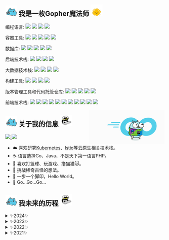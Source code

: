 ## <img src="./images/capoo-bugcat.gif" width=37px/> 我是一枚Gopher魔法师 <img src="./images/blob-sun.gif" width=37px/>

编程语言: <a><img src="https://img.shields.io/badge/-Go-00ADD8?style=flat&logo=go&labelColor=F0F8FF"/></a> <a><img src="https://img.shields.io/badge/-C++-00427E?style=flat&logo=cplusplus&labelColor=F0F8FF&logoColor=632370"/></a> <a><img src="https://img.shields.io/badge/-Koltin-7E51FE?style=flat&logo=kotlin&labelColor=F0F8FF"/></a> <a><img src="https://img.shields.io/badge/-Python-204563?style=flat&logo=python&labelColor=F0F8FF"/></a>

容器工具: <a><img src="https://img.shields.io/badge/-Kubernetes-2F6ADE?style=flat&logo=Kubernetes&labelColor=F0F8FF"/></a> <a><img src="https://img.shields.io/badge/-Istio-4169AA?style=flat&logo=Istio&labelColor=F0F8FF"/></a> <a><img src="https://img.shields.io/badge/-Podman-842B9B?style=flat&logo=Podman&labelColor=F0F8FF&logoColor=842B9B"/></a> <a><img src="https://img.shields.io/badge/-Docker-2592E5?style=flat&logo=docker&labelColor=F0F8FF"/></a> <a><img src="https://img.shields.io/badge/-Containerd-BABABA?style=flat&logo=containerd&labelColor=F0F8FF&logoColor=363636"/></a>

数据库: <a><img src="https://img.shields.io/badge/-Apache Cassandra-1287B1?style=flat&logo=apachecassandra&labelColor=F0F8FF"/></a> <a><img src="https://img.shields.io/badge/-PostgreSQL-336790?style=flat&logo=postgresql&labelColor=F0F8FF&logoColor=2E638B"/></a> <a><img src="https://img.shields.io/badge/-MySQL-3D6E93?style=flat&logo=mysql&labelColor=F0F8FF"/></a> <a><img src="https://img.shields.io/badge/-Redis-DC382D?style=flat&logo=Redis&labelColor=F0F8FF"/></a> <a><img src="https://img.shields.io/badge/-MongoDB-47A248?style=flat&logo=mongodb&labelColor=F0F8FF"/></a>

后端技术栈: <a><img src="https://img.shields.io/badge/-Gin-008ECF?style=flat&logo=gin&labelColor=F0F8FF"/></a> <a><img src="https://img.shields.io/badge/-Spring-6DB33F?style=flat&logo=spring&labelColor=F0F8FF"/></a> <a><img src="https://img.shields.io/badge/-Spring Boot-6DB33F?style=flat&logo=springboot&labelColor=F0F8FF"/></a> <a><img src="https://img.shields.io/badge/-Spring Security-6DB33F?style=flat&logo=springsecurity&labelColor=F0F8FF"/></a>

大数据技术栈: <a><img src="https://img.shields.io/badge/-Apache Flink-E6526F?style=flat&logo=apacheflink&labelColor=F0F8FF"/></a> <a><img src="https://img.shields.io/badge/-Apache Spark-E25A1C?style=flat&logo=apachespark&labelColor=F0F8FF"/></a> <a><img src="https://img.shields.io/badge/-Apache Kafka-231F20?style=flat&logo=apachekafka&labelColor=F0F8FF&logoColor=231F20"/></a> <a><img src="https://img.shields.io/badge/-Apache Hadoop-66CCFF?style=flat&logo=apachehadoop&labelColor=F0F8FF"/></a>

构建工具: <a><img src="https://img.shields.io/badge/-Gradle-02303A?style=flat&logo=gradle&labelColor=F0F8FF&logoColor=02303A"/></a> <a><img src="https://img.shields.io/badge/-Apache Maven-C71A36?style=flat&logo=apachemaven&labelColor=F0F8FF&logoColor=C71A36"/></a> <a><img src="https://img.shields.io/badge/-Vite-646CFF?style=flat&logo=vite&labelColor=F0F8FF"/></a> <a><img src="https://img.shields.io/badge/-Webpack-8DD6F9?style=flat&logo=webpack&labelColor=F0F8FF"/></a>

版本管理工具和代码托管仓库: <a><img src="https://img.shields.io/badge/-Git-F05032?style=flat&logo=git&labelColor=F0F8FF"/></a> <a><img src="https://img.shields.io/badge/-Gitea-609926?style=flat&logo=gitea&labelColor=F0F8FF"/></a> <a><img src="https://img.shields.io/badge/-GitLab-FC6D26?style=flat&logo=gitlab&labelColor=F0F8FF"/></a> <a><img src="https://img.shields.io/badge/-GitHub-181717?style=flat&logo=github&labelColor=F0F8FF&logoColor=181717"/></a> <a><img src="https://img.shields.io/badge/-Gitee-C71D23?style=flat&logo=gitee&labelColor=F0F8FF&logoColor=C71D23"/></a>

前端技术栈: <a><img src="https://img.shields.io/badge/-HTML5-E34F26?style=flat&logo=html5&labelColor=F0F8FF"/></a> <a><img src="https://img.shields.io/badge/-CSS3-1572B6?style=flat&logo=css3&labelColor=F0F8FF&logoColor=1572B6"/></a> <a><img src="https://img.shields.io/badge/-Normalize.css-E3695F?style=flat&logo=normalizedotcss&labelColor=F0F8FF"/></a> <a><img src="https://img.shields.io/badge/-Tailwind CSS-06B6D4?style=flat&logo=tailwindcss&labelColor=F0F8FF"/></a> <a><img src="https://img.shields.io/badge/-Vue.js-4FC08D?style=flat&logo=vuedotjs&labelColor=F0F8FF"/></a> <a><img src="https://img.shields.io/badge/-React-61DAFB?style=flat&logo=react&labelColor=F0F8FF"/></a> <a><img src="https://img.shields.io/badge/-TypeScript-3178C6?style=flat&logo=typescript&labelColor=F0F8FF"/></a> <a><img src="https://img.shields.io/badge/-Node.js-339933?style=flat&logo=nodedotjs&labelColor=F0F8FF"/></a> <a><img src="https://img.shields.io/badge/-Nuxt.js-00DC82?style=flat&logo=nuxtdotjs&labelColor=F0F8FF"/></a> <a><img src="https://img.shields.io/badge/-Web3.js-F16822?style=flat&logo=web3dotjs&labelColor=F0F8FF"/></a> <a><img src="https://img.shields.io/badge/-GraphQL-E10098?style=flat&logo=graphql&labelColor=F0F8FF&logoColor=E10098"/></a>

<img align="right" src="./images/gopher.gif" width="240px">

## <img src="./images/capoo-bugcat.gif" width=37px/> 关于我的信息 <img src="./images/giphy.webp" width=37px/>

<a href="https://github.com/magic-gopher">
    <img src="https://github-readme-stats.vercel.app/api?username=magic-gopher&show_icons=true&theme=radical"/>
</a>

<a href="https://github.com/magic-gopher">
    <img src="https://github-readme-stats.vercel.app/api/top-langs/?username=magic-gopher&layout=compact&bg_color=1A1B27"/>
</a>

- ☁️ 喜欢研究[Kubernetes](https://kubernetes.io/)、[Istio](https://istio.io/)等云原生相关技术栈。
- ☕️ 语言选择Go、Java，不是天下第一语言PHP。
- 🏀 喜欢打篮球、玩游戏、撸猫猫🐱。
- 🤔 挑战稀奇古怪的想法。
- 👣 一步一个脚印，Hello World。
- 🔭 Go...Go...Go...

## <img src="./images/capoo-bugcat.gif" width=37px/> 我未来的历程 <img src="./images/giphy.webp" width=37px/>

<details>
    <summary>
    ✨2024✨
    </summary>
    🛠 bug少一点。
</details>

<details>
    <summary>
    ✨2023✨
    </summary>
    🛠 bug少一点。
</details>

<details>
    <summary>
    ✨2022✨
    </summary>
    🛠 bug少一点。
</details>

<details>
    <summary>
    ✨2021✨
    </summary>
    🛠 bug少一点。
</details>